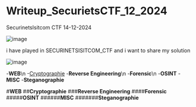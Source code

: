 # Writeup_SecurietsCTF_12_2024
SecurinetsIsitcom CTF 14-12-2024

![image](https://github.com/user-attachments/assets/d65696ec-bf97-418d-8c32-13e176c8fbf6)

i have played in SECURINETSISITCOM_CTF and i want to share my solution

![image](https://github.com/user-attachments/assets/d16549fa-4fb3-492e-b01e-735a763834e0)

-**WEB**\n
-[Cryptographie](Cryptographie)
-**Reverse Engineering**\n
-**Forensic**\n
-**OSINT**
-**MISC**
-**Steganographie**

#**WEB**
##**Cryptographie**
###**Reverse Engineering**
####**Forensic**
#####**OSINT**
######**MISC**
#######**Steganographie**


